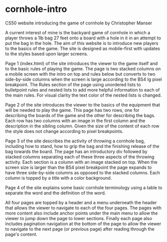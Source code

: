 # cornhole-intro
CS50 website introducing the game of cornhole
by Christopher Manser

A current interest of mine is the backyard game of cornhole in which a player throws a 1lb bag 27 feet onto a board with a hole in it in an attempt to put the bag in the hole.  The aim of this website is to introduce new players to the basics of the game.  The site is designed as mobile-first with updates to the styles based upon larger screens.

Page 1 (index.html) of the site introduces the viewer to the game itself and to the basic rules of playing the game.  The page is two stacked columns on a mobile screen with the intro on top and rules below but converts to two side-by-side columns when the screen is large according to the BS4 lg pixel breakpoint.  The Rules section of the page using unordered lists to bulletpoint rules and nested lists to add more helpful information to each of the main rules.  For visual clarity the text color of the nested lists is changed.

Page 2 of the site introduces the viewer to the basics of the equipment that will be needed to play the game.  This page has two rows, one for describing the boards of the game and the other for describing the bags.  Each row has two columns with an image in the first column and the description in the sibling column.  Given the size of the content of each row the style does not change according to pixel breakpoints.

Page 3 of the site describes the activity of throwing a cornhole bag, including how to stand, how to grip the bag and the finishing release of the bag towards the board.  The page has an introductory div followed by stacked columns separating each of these three aspects of the throwing activity.  Each section is a column with an image stacked on top.  When the screen size is larger than the BS4 pixel breakpoint the page expands to have three side-by-side columns as opposed to the stacked columns.  Each column is topped by a title with a color background.

Page 4 of the site explains some basic cornhole terminology using a table to separate the word and the definition of the word.

All four pages are topped by a header and a menu underneath the header that allows the viewer to navigate to each of the four pages.  The pages with more content also include anchor points under the main menu to allow the viewer to jump down the page to lower sections.  Finally each page also includes pagination navigation at the bottom of the page to allow the viewer to navigate to the next page (or previous page) after reading through the page's content.
